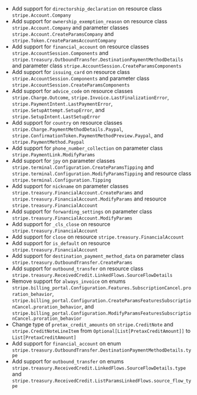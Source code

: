 * Add support for `directorship_declaration` on resource class `stripe.Account.Company`
* Add support for `ownership_exemption_reason` on resource class `stripe.Account.Company` and parameter classes `stripe.Account.CreateParamsCompany` and `stripe.Token.CreateParamsAccountCompany`
* Add support for `financial_account` on resource classes `stripe.AccountSession.Components` and `stripe.treasury.OutboundTransfer.DestinationPaymentMethodDetails` and parameter class `stripe.AccountSession.CreateParamsComponents`
* Add support for `issuing_card` on resource class `stripe.AccountSession.Components` and parameter class `stripe.AccountSession.CreateParamsComponents`
* Add support for `advice_code` on resource classes `stripe.Charge.Outcome`, `stripe.Invoice.LastFinalizationError`, `stripe.PaymentIntent.LastPaymentError`, `stripe.SetupAttempt.SetupError`, and `stripe.SetupIntent.LastSetupError`
* Add support for `country` on resource classes `stripe.Charge.PaymentMethodDetails.Paypal`, `stripe.ConfirmationToken.PaymentMethodPreview.Paypal`, and `stripe.PaymentMethod.Paypal`
* Add support for `phone_number_collection` on parameter class `stripe.PaymentLink.ModifyParams`
* Add support for `jpy` on parameter classes `stripe.terminal.Configuration.CreateParamsTipping` and `stripe.terminal.Configuration.ModifyParamsTipping` and resource class `stripe.terminal.Configuration.Tipping`
* Add support for `nickname` on parameter classes `stripe.treasury.FinancialAccount.CreateParams` and `stripe.treasury.FinancialAccount.ModifyParams` and resource `stripe.treasury.FinancialAccount`
* Add support for `forwarding_settings` on parameter class `stripe.treasury.FinancialAccount.ModifyParams`
* Add support for `_cls_close` on resource `stripe.treasury.FinancialAccount`
* Add support for `close` on resource `stripe.treasury.FinancialAccount`
* Add support for `is_default` on resource `stripe.treasury.FinancialAccount`
* Add support for `destination_payment_method_data` on parameter class `stripe.treasury.OutboundTransfer.CreateParams`
* Add support for `outbound_transfer` on resource class `stripe.treasury.ReceivedCredit.LinkedFlows.SourceFlowDetails`
* Remove support for `always_invoice` on enums `stripe.billing_portal.Configuration.Features.SubscriptionCancel.proration_behavior`, `stripe.billing_portal.Configuration.CreateParamsFeaturesSubscriptionCancel.proration_behavior`, and `stripe.billing_portal.Configuration.ModifyParamsFeaturesSubscriptionCancel.proration_behavior`
* Change type of `pretax_credit_amounts` on  `stripe.CreditNote` and `stripe.CreditNoteLineItem` from `Optional[List[PretaxCreditAmount]]` to `List[PretaxCreditAmount]`
* Add support for `financial_account` on enum `stripe.treasury.OutboundTransfer.DestinationPaymentMethodDetails.type`
* Add support for `outbound_transfer` on enums `stripe.treasury.ReceivedCredit.LinkedFlows.SourceFlowDetails.type` and `stripe.treasury.ReceivedCredit.ListParamsLinkedFlows.source_flow_type`